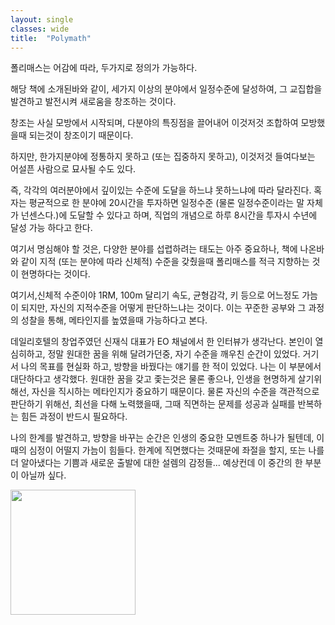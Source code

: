 ```yaml
---
layout: single
classes: wide
title:  "Polymath"
---
```


폴리매스는 어감에 따라, 두가지로 정의가 가능하다.

해당 책에 소개된바와 같이, 세가지 이상의 분야에서 일정수준에 달성하여, 그 교집합을 발견하고 발전시켜 새로움을 창조하는 것이다.

창조는 사실 모방에서 시작되며, 다분야의 특징점을 끌어내어 이것저것 조합하여 모방했을때 되는것이 창조이기 때문이다.

하지만, 한가지분야에 정통하지 못하고 (또는 집중하지 못하고), 이것저것 들여다보는 어설픈 사람으로 묘사될 수도 있다.

즉, 각각의 여러분야에서 깊이있는 수준에 도달을 하느냐 못하느냐에 따라 달라진다. 혹자는 평균적으로 한 분야에 20시간을 투자하면 일정수준 (물론 일정수준이라는 말 자체가 넌센스다.)에 도달할 수 있다고 하며, 직업의 개념으로 하루 8시간을 투자시 수년에 달성 가능 하다고 한다.

여기서 명심해야 할 것은, 다양한 분야를 섭렵하려는 태도는 아주 중요하나, 책에 나온바와 같이 지적 (또는 분야에 따라 신체적) 수준을 갖췄을때 폴리매스를 적극 지향하는 것이 현명하다는 것이다.

여기서,신체적 수준이야 1RM, 100m 달리기 속도, 균형감각, 키 등으로 어느정도 가늠이 되지만, 자신의 지적수준을 어떻게 판단하느냐는 것이다. 이는 꾸준한 공부와 그 과정의 성찰을 통해, 메타인지를 높였을때 가능하다고 본다.

데일리호텔의 창업주였던 신재식 대표가 EO 채널에서 한 인터뷰가 생각난다. 본인이 열심히하고, 정말 원대한 꿈을 위해 달려가던중, 자기 수준을 깨우친 순간이 있었다. 거기서 나의 목표를 현실화 하고, 방향을 바꿨다는 얘기를 한 적이 있었다. 나는 이 부분에서 대단하다고 생각했다. 원대한 꿈을 갖고 좇는것은 물론 좋으나, 인생을 현명하게 살기위해선, 자신을 직시하는 메타인지가 중요하기 때문이다. 물론 자신의 수준을 객관적으로 판단하기 위해선, 최선을 다해 노력했을때, 그때 직면하는 문제를 성공과 실패를 반복하는 힘든 과정이 반드시 필요하다.

나의 한계를 발견하고, 방향을 바꾸는 순간은 인생의 중요한 모멘트중 하나가 될텐데, 이때의 심정이 어떨지 가늠이 힘들다. 한계에 직면했다는 것때문에 좌절을 할지, 또는 나를 더 알아냈다는 기쁨과 새로운 출발에 대한 설렘의 감정들...
예상컨데 이 중간의 한 부분이 아닐까 싶다.

<img src="https://images-na.ssl-images-amazon.com/images/I/91CtgkX800L.jpg" width="200">